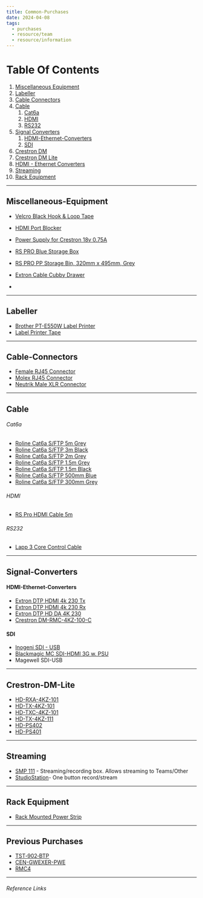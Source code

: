 ```yaml
---
title: Common-Purchases
date: 2024-04-08
tags: 
  - purchases
  - resource/team
  - resource/information
---
```

# Table Of Contents
1. [Miscellaneous Equipment](#Miscellaneous-Equipment)
2. [Labeller](#Labeller)
3. [Cable Connectors](#Cable-Connectors)
4. [Cable](#Cable)
	1. [Cat6a](#Cat6a)
	1. [HDMI](#HDMI)
	1. [RS232](#RS232)
1. [Signal Converters](#Signal-Converters)
	1. [HDMI-Ethernet-Converters](#HDMI-Ethernet-Converters)
	1. [SDI](#SDI)
1. [Crestron DM](#Crestron%20DM)
2. [Crestron DM Lite](#Crestron%20DM%20Lite)
3. [HDMI - Ethernet Converters](#HDMI%20-%20Ethernet%20Converters)
4. [Streaming](#Streaming)
5. [Rack Equipment](#Rack%20Equipment)

---

## Miscellaneous-Equipment
- [Velcro Black Hook & Loop Tape](https://ie.rs-online.com/web/p/hook-loop-tapes/4239533)
- [HDMI Port Blocker](https://ie.rs-online.com/web/p/av-connector-accessories/7635751)
- [Power Supply for Crestron 18v 0.75A](https://ie.rs-online.com/web/p/ac-dc-adapters/1176114)

- [RS PRO Blue Storage Box](https://ie.rs-online.com/web/p/storage-boxes/6742413)
- [RS PRO PP Storage Bin, 320mm x 495mm, Grey](https://ie.rs-online.com/web/p/storage-bins/7604189)
- [Extron Cable Cubby Drawer](https://www.extron.com/product/ccdseries)
- 
---

## Labeller
- [Brother PT-E550W Label Printer](https://ie.rs-online.com/web/p/label-printers/9186692)
- [Label Printer Tape](https://ie.rs-online.com/web/p/label-printer-tapes/1572275)

---

## Cable-Connectors
- [Female RJ45 Connector](https://ie.rs-online.com/web/p/ethernet-connectors/7810845)
- [Molex RJ45 Connector](https://ie.rs-online.com/web/p/ethernet-connectors/8006829?gb=s)
- [Neutrik Male XLR Connector](https://ie.rs-online.com/web/p/xlr-connectors/0405607)

---

## Cable
###### Cat6a
- [Roline Cat6a S/FTP 5m Grey](https://ie.rs-online.com/web/p/ethernet-cable/1973580)
- [Roline Cat6a S/FTP 3m Black](https://ie.rs-online.com/web/p/ethernet-cable/1973647)
- [Roline Cat6a S/FTP 2m Grey](https://ie.rs-online.com/web/p/ethernet-cable/1973633)
- [Roline Cat6a S/FTP 1.5m Grey](https://ie.rs-online.com/web/p/ethernet-cable/2660724)
- [Roline Cat6a S/FTP 1.5m Black](https://ie.rs-online.com/web/p/ethernet-cable/2660730)
- [Roline Cat6a S/FTP 500mm Blue](https://ie.rs-online.com/web/p/ethernet-cable/1973623)
- [Roline Cat6a S/FTP 300mm Grey](https://ie.rs-online.com/web/p/ethernet-cable/1973611)

###### HDMI
- [RS Pro HDMI Cable 5m](https://ie.rs-online.com/web/p/hdmi-cables/1828475)

###### RS232
- [Lapp 3 Core Control Cable](https://ie.rs-online.com/web/p/twisted-pair-multicore-data-cable/4451654)

--- 

## Signal-Converters

#### HDMI-Ethernet-Converters
- [Extron DTP HDMI 4k 230 Tx](https://www.extron.com/product/dtphdmi230tx?subtype=360)
- [Extron DTP HDMI 4k 230 Rx](https://www.extron.com/product/dtphdmi230rx?subtype=360)
- [Extron DTP HD DA 4K 230](https://www.extron.com/product/dtphdda230)
- [Crestron DM-RMC-4KZ-100-C](https://www.crestron.com/Products/Video/DigitalMedia-Endpoints/Receivers/DM-RMC-4KZ-100-C)

#### SDI
- [Inogeni SDI - USB](https://www.thomann.de/ie/inogeni_sdi_to_usb_3.0_converter.htm?listPosition=2)
- [Blackmagic MC SDI-HDMI 3G w. PSU](https://www.thomann.de/ie/blackmagic_design_mc_sdi_hdmi_3g_w._psu.htm)
- Magewell SDI-USB


---

## Crestron-DM-Lite
- [HD-RXA-4KZ-101](https://www.crestron.com/Products/Video/HDMI-Solutions/HDMI-Extenders/HD-RXA-4KZ-101)
- [HD-TX-4KZ-101](https://www.crestron.com/Products/Video/HDMI-Solutions/HDMI-Extenders/HD-TX-4KZ-101)
- [HD-TXC-4KZ-101](https://www.crestron.com/Products/Video/HDMI-Solutions/HDMI-Extenders/HD-TXC-4KZ-101)
- [HD-TX-4KZ-111](https://www.crestron.com/Products/Video/HDMI-Solutions/HDMI-Extenders/HD-TX-4KZ-111)
- [HD-PS402](https://www.crestron.com/Products/Video/DigitalMedia-Switchers/Fixed-Switchers/HD-PS402)
- [HD-PS401](https://www.crestron.com/Products/Video/DigitalMedia-Switchers/Fixed-Switchers/HD-PS401)

---



## Streaming
- [SMP 111] - Streaming/recording box. Allows streaming to Teams/Other
- [StudioStation]- One button record/stream

[SMP 111]: https://www.extron.com/product/smp111
[StudioStation]: https://www.extron.com/product/studiostation

---

## Rack Equipment
- [Rack Mounted Power Strip](https://ie.farnell.com/lms-data/pdu-6ws-h/6-way-horizontal-13a-switched/dp/3761838)

---

## Previous Purchases
- [TST‑902‑BTP](https://www.crestron.com/Products/Accessory/Power-Supplies/Battery-Packs/TST-902-BTP)
- [CEN-GWEXER-PWE](https://www.crestron.com/Products/Control-Hardware-Software/Wireless-Communications/Wireless-Gateways/CEN-GWEXER-PWE)
- [RMC4](https://www.crestron.com/Products/Control-Hardware-Software/Hardware/Control-Systems/RMC4)

---

###### Reference Links











